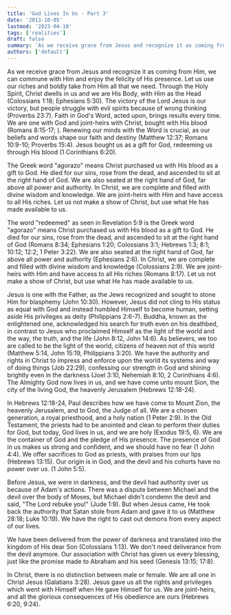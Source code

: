 ```yaml
---
title: 'God Lives In Us - Part 3'
date: '2013-10-05'
lastmod: '2023-04-10'
tags: ['realities']
draft: false
summary: 'As we receive grace from Jesus and recognize it as coming from Him, we can commune with Him and enjoy the felicity of His presence. Let us use our riches and boldly take from Him all that we need.'
authors: ['default']
---
```


As we receive grace from Jesus and recognize it as coming from Him, we can commune with Him and enjoy the felicity of His presence. Let us use our riches and boldly take from Him all that we need. Through the Holy Spirit, Christ dwells in us and we are His Body, with Him as the Head (Colossians 1:18; Ephesians 5:30). The victory of the Lord Jesus is our victory, but people struggle with evil spirits because of wrong thinking (Proverbs 23:7). Faith in God's Word, acted upon, brings results every time. We are one with God and joint-heirs with Christ, bought with His blood (Romans 8:15-17; ). Renewing our minds with the Word is crucial, as our beliefs and words shape our faith and destiny (Matthew 12:37; Romans 10:9-10; Proverbs 15:4). Jesus bought us as a gift for God, redeeming us through His blood (1 Corinthians 6:20).

The Greek word "agorazo" means Christ purchased us with His blood as a gift to God. He died for our sins, rose from the dead, and ascended to sit at the right hand of God. We are also seated at the right hand of God, far above all power and authority. In Christ, we are complete and filled with divine wisdom and knowledge. We are joint-heirs with Him and have access to all His riches. Let us not make a show of Christ, but use what He has made available to us.

The word "redeemed" as seen in Revelation 5:9 is the Greek word "agorazo" means Christ purchased us with His blood as a gift to God. He died for our sins, rose from the dead, and ascended to sit at the right hand of God (Romans 8:34; Ephesians 1:20; Colossians 3:1; Hebrews 1:3; 8:1; 10:12; 12:2; 1 Peter 3:22). We are also seated at the right hand of God, far above all power and authority (Ephesians 2:6). In Christ, we are complete and filled with divine wisdom and knowledge (Colossians 2:9). We are joint-heirs with Him and have access to all His riches (Romans 8:17). Let us not make a show of Christ, but use what He has made available to us.

Jesus is one with the Father, as the Jews recognized and sought to stone Him for blasphemy (John 10:30). However, Jesus did not cling to His status as equal with God and instead humbled Himself to become human, setting aside His privileges as deity (Philippians 2:6-7). Buddha, known as the enlightened one, acknowledged his search for truth even on his deathbed, in contrast to Jesus who proclaimed Himself as the light of the world and the way, the truth, and the life (John 8:12, John 14:6). As believers, we too are called to be the light of the world, citizens of heaven not of this world (Matthew 5:14, John 15:19, Philippians 3:20). We have the authority and rights in Christ to impress and enforce upon the world its systems and way of doing things (Job 22:29), confessing our strength in God and shining brightly even in the darkness (Joel 3:10, Nehemiah 8:10, 2 Corinthians 4:6). The Almighty God now lives in us, and we have come unto mount Sion, the city of the living God, the heavenly Jerusalem (Hebrews 12:18-24).

In Hebrews 12:18-24, Paul describes how we have come to Mount Zion, the heavenly Jerusalem, and to God, the Judge of all. We are a chosen generation, a royal priesthood, and a holy nation (1 Peter 2:9). In the Old Testament, the priests had to be anointed and clean to perform their duties for God, but today, God lives in us, and we are holy (Exodus 19:5, 6). We are the container of God and the pledge of His presence. The presence of God in us makes us strong and confident, and we should have no fear (1 John 4:4). We offer sacrifices to God as priests, with praises from our lips (Hebrews 13:15). Our origin is in God, and the devil and his cohorts have no power over us. (1 John 5:5).

Before Jesus, we were in darkness, and the devil had authority over us because of Adam's actions. There was a dispute between Michael and the devil over the body of Moses, but Michael didn't condemn the devil and said, "The Lord rebuke you!" (Jude 1:9). But when Jesus came, He took back the authority that Satan stole from Adam and gave it to us (Matthew 28:18; Luke 10:19). We have the right to cast out demons from every aspect of our lives.

We have been delivered from the power of darkness and translated into the kingdom of His dear Son (Colossians 1:13). We don't need deliverance from the devil anymore. Our association with Christ has given us every blessing, just like the promise made to Abraham and his seed (Genesis 13:15; 17:8).

In Christ, there is no distinction between male or female. We are all one in Christ Jesus (Galatians 3:28). Jesus gave us all the rights and privileges which went with Himself when He gave Himself for us. We are joint-heirs, and all the glorious consequences of His obedience are ours (Hebrews 6:20, 9:24).
